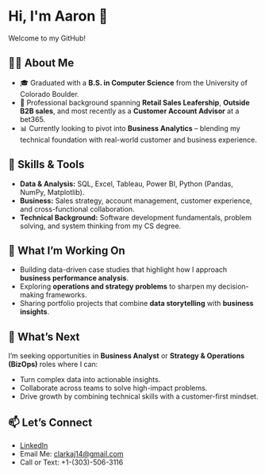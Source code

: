 # Hi, I'm Aaron 👋 

Welcome to my GitHub!

## 👨‍💻 About Me  
- 🎓 Graduated with a **B.S. in Computer Science** from the University of Colorado Boulder.  
- 💼 Professional background spanning **Retail Sales Leafership**, **Outside B2B sales**, and most recently as a **Customer Account Advisor** at a bet365.  
- 📊 Currently looking to pivot into **Business Analytics** – blending my technical foundation with real-world customer and business experience.

## 🔧 Skills & Tools  
- **Data & Analysis:** SQL, Excel, Tableau, Power BI, Python (Pandas, NumPy, Matplotlib).  
- **Business:** Sales strategy, account management, customer experience, and cross-functional collaboration.  
- **Technical Background:** Software development fundamentals, problem solving, and system thinking from my CS degree.

## 🚀 What I’m Working On  
- Building data-driven case studies that highlight how I approach **business performance analysis**.  
- Exploring **operations and strategy problems** to sharpen my decision-making frameworks.  
- Sharing portfolio projects that combine **data storytelling** with **business insights**.

## 🎯 What’s Next  
I’m seeking opportunities in **Business Analyst** or **Strategy & Operations (BizOps)** roles where I can:  
- Turn complex data into actionable insights.  
- Collaborate across teams to solve high-impact problems.  
- Drive growth by combining technical skills with a customer-first mindset.

## 📫 Let’s Connect  
- <a href="https://www.linkedin.com/in/aaron-clark14" target="_blank">LinkedIn</a>
- Email Me: clarkaj14@gmail.com
- Call or Text: +1-(303)-506-3116
